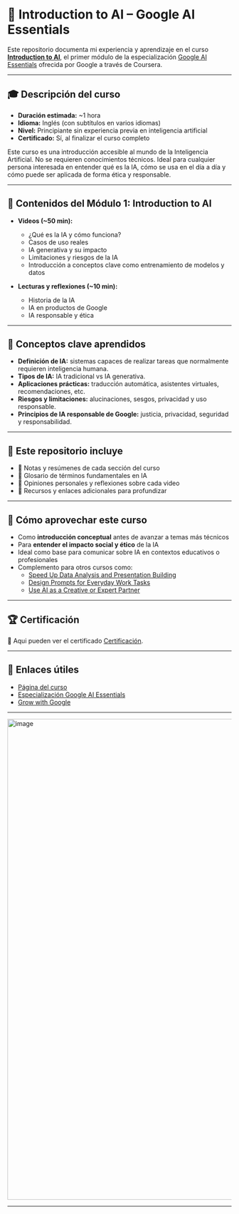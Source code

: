 # 🤖 Introduction to AI – Google AI Essentials

Este repositorio documenta mi experiencia y aprendizaje en el curso **[Introduction to AI](https://www.coursera.org/learn/google-introduction-to-ai/home/module/1)**, el primer módulo de la especialización [Google AI Essentials](https://www.coursera.org/specializations/ai-essentials-google) ofrecida por Google a través de Coursera.

---

## 🎓 Descripción del curso

- **Duración estimada:** ~1 hora  
- **Idioma:** Inglés (con subtítulos en varios idiomas)  
- **Nivel:** Principiante sin experiencia previa en inteligencia artificial  
- **Certificado:** Sí, al finalizar el curso completo  

Este curso es una introducción accesible al mundo de la Inteligencia Artificial. No se requieren conocimientos técnicos. Ideal para cualquier persona interesada en entender qué es la IA, cómo se usa en el día a día y cómo puede ser aplicada de forma ética y responsable.

---

## 🧠 Contenidos del Módulo 1: Introduction to AI

- **Videos (~50 min):**  
  - ¿Qué es la IA y cómo funciona?  
  - Casos de uso reales  
  - IA generativa y su impacto  
  - Limitaciones y riesgos de la IA  
  - Introducción a conceptos clave como entrenamiento de modelos y datos  

- **Lecturas y reflexiones (~10 min):**  
  - Historia de la IA  
  - IA en productos de Google  
  - IA responsable y ética  

---

## 📌 Conceptos clave aprendidos

- **Definición de IA:** sistemas capaces de realizar tareas que normalmente requieren inteligencia humana.
- **Tipos de IA:** IA tradicional vs IA generativa.
- **Aplicaciones prácticas:** traducción automática, asistentes virtuales, recomendaciones, etc.
- **Riesgos y limitaciones:** alucinaciones, sesgos, privacidad y uso responsable.
- **Principios de IA responsable de Google:** justicia, privacidad, seguridad y responsabilidad.

---

## 📄 Este repositorio incluye

- 📝 Notas y resúmenes de cada sección del curso  
- 🧩 Glosario de términos fundamentales en IA  
- 💬 Opiniones personales y reflexiones sobre cada video  
- 🔗 Recursos y enlaces adicionales para profundizar  

---

## 🧭 Cómo aprovechar este curso

- Como **introducción conceptual** antes de avanzar a temas más técnicos  
- Para **entender el impacto social y ético** de la IA  
- Ideal como base para comunicar sobre IA en contextos educativos o profesionales  
- Complemento para otros cursos como:
  - [Speed Up Data Analysis and Presentation Building](https://www.coursera.org/learn/google-speed-up-data-analysis-and-presentation-building)
  - [Design Prompts for Everyday Work Tasks](https://www.coursera.org/learn/google-design-prompts-for-everyday-work-tasks)
  - [Use AI as a Creative or Expert Partner](https://www.coursera.org/learn/use-ai-as-a-creative-or-expert-partner)

---

## 🏆 Certificación

📜 Aqui pueden ver el certificado [Certificación](https://coursera.org/share/12308c8ced8a843bf8d95da5071f9c1a).

---

## 🔗 Enlaces útiles

- [Página del curso](https://www.coursera.org/learn/google-introduction-to-ai)
- [Especialización Google AI Essentials](https://www.coursera.org/specializations/ai-essentials-google)
- [Grow with Google](https://grow.google/intl/es/)

---
<img width="1920" height="1080" alt="image" src="https://github.com/user-attachments/assets/c9b8dd10-bc52-4779-bfeb-6d04c386f93a" />


---


